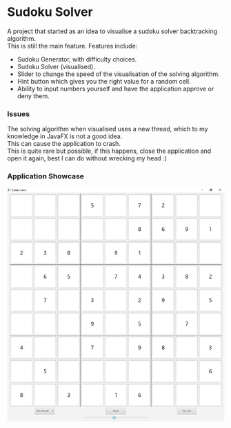 # Sudoku Solver

A project that started as an idea to visualise a sudoku solver backtracking algorithm.  
This is still the main feature. Features include:

- Sudoku Generator, with difficulty choices.
- Sudoku Solver (visualised).
- Slider to change the speed of the visualisation of the solving algorithm.
- Hint button which gives you the right value for a random cell.
- Ability to input numbers yourself and have the application approve or deny them.

### Issues

The solving algorithm when visualised uses a new thread, which to my knowledge in JavaFX is not a good idea.  
This can cause the application to crash.  
This is quite rare but possible, if this happens, close the application and open it again, best I can do without
wrecking my head :)

### Application Showcase

![Sudoku Application Picture](https://github.com/Chuset21/Sudoku-Solver/blob/main/showcase/sudoku.png?raw=true)
